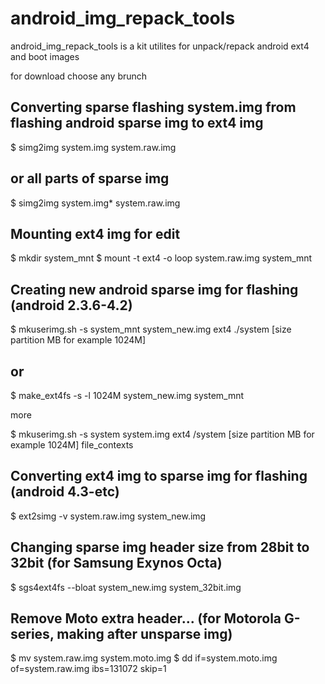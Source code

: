 android_img_repack_tools
====================

android_img_repack_tools is a kit utilites for unpack/repack android ext4 and boot images

for download choose any brunch

## Converting sparse flashing system.img from flashing android sparse img to ext4 img

$ simg2img system.img system.raw.img
## or all parts of sparse img
$ simg2img system.img* system.raw.img

## Mounting ext4 img for edit

$ mkdir system_mnt
$ mount -t ext4 -o loop system.raw.img system_mnt

## Creating new android sparse img for flashing (android 2.3.6-4.2)

$ mkuserimg.sh -s system_mnt system_new.img ext4 ./system [size partition MB for example 1024M]
## or
$ make_ext4fs -s -l 1024M system_new.img system_mnt

more

$ mkuserimg.sh -s system system.img ext4 /system [size partition MB for example 1024M] file_contexts

## Converting ext4 img to sparse img for flashing (android 4.3-etc)

$ ext2simg -v system.raw.img system_new.img

## Changing sparse img header size from 28bit to 32bit (for Samsung Exynos Octa)

$ sgs4ext4fs --bloat system_new.img system_32bit.img

## Remove Moto extra header... (for Motorola G-series, making after unsparse img)

$ mv system.raw.img system.moto.img
$ dd if=system.moto.img of=system.raw.img ibs=131072 skip=1
